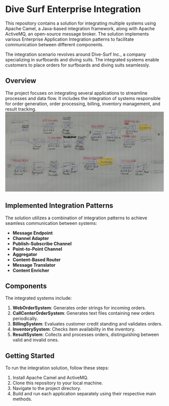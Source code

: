 # Dive Surf Enterprise Integration

This repository contains a solution for integrating multiple systems using Apache Camel, a Java-based integration framework, along with Apache ActiveMQ, an open-source message broker. The solution implements various Enterprise Application Integration patterns to facilitate communication between different components.

The integration scenario revolves around Dive-Surf Inc., a company specializing in surfboards and diving suits. The integrated systems enable customers to place orders for surfboards and diving suits seamlessly.

## Overview

The project focuses on integrating several applications to streamline processes and data flow. It includes the integration of systems responsible for order generation, order processing, billing, inventory management, and result tracking.
![Integration Patterns Diagram](https://github.com/naseem-shawarba/Dive_Surf_Enterprise_Integration/blob/main/Dive-Surf-Integration-Patterns-Visualization.jpg)

## Implemented Integration Patterns

The solution utilizes a combination of integration patterns to achieve seamless communication between systems:

- **Message Endpoint**
- **Channel Adapter**
- **Publish-Subscribe Channel**
- **Point-to-Point Channel**
- **Aggregator**
- **Content-Based Router**
- **Message Translator**
- **Content Enricher**

## Components

The integrated systems include:

1. **WebOrderSystem**: Generates order strings for incoming orders.
2. **CallCenterOrderSystem**: Generates text files containing new orders periodically.
3. **BillingSystem**: Evaluates customer credit standing and validates orders.
4. **InventorySystem**: Checks item availability in the inventory.
5. **ResultSystem**: Collects and processes orders, distinguishing between valid and invalid ones.

## Getting Started

To run the integration solution, follow these steps:

1. Install Apache Camel and ActiveMQ.
2. Clone this repository to your local machine.
3. Navigate to the project directory.
4. Build and run each application separately using their respective main methods.

